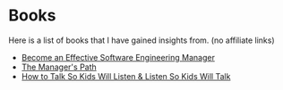 # Books 

Here is a list of books that I have gained insights from. (no affiliate links)

* [Become an Effective Software Engineering Manager](https://www.amazon.com/dp/B08GF7P3G8/)
* [The Manager's Path](https://www.amazon.com/dp/B06XP3GJ7F/)
* [How to Talk So Kids Will Listen & Listen So Kids Will Talk](https://www.amazon.com/dp/B005GG0MXI/)

